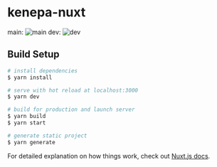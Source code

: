 # kenepa-nuxt

main: ![main](https://github.com/KenepaTech/kenepa-nuxt/workflows/ci/badge.svg?branch=main)
dev: ![dev](https://github.com/KenepaTech/kenepa-nuxt/workflows/ci/badge.svg?branch=dev)

## Build Setup

```bash
# install dependencies
$ yarn install

# serve with hot reload at localhost:3000
$ yarn dev

# build for production and launch server
$ yarn build
$ yarn start

# generate static project
$ yarn generate
```

For detailed explanation on how things work, check out [Nuxt.js docs](https://nuxtjs.org).
